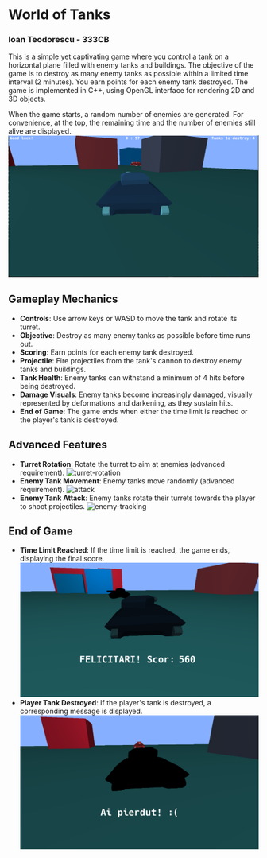 # World of Tanks
### Ioan Teodorescu - 333CB

This is a simple yet captivating game where you control a tank on a horizontal plane filled with enemy tanks and buildings. The objective of the game is to destroy as many enemy tanks as possible within a limited time interval (2 minutes). You earn points for each enemy tank destroyed. The game is implemented in C++, using OpenGL interface for rendering 2D and 3D objects.

When the game starts, a random number of enemies are generated. For convenience, at the top, the remaining time and the number of enemies still alive are displayed.
![gameplay](/readmeimgs/gameplay.png "gameplay")

## Gameplay Mechanics

- **Controls**: Use arrow keys or WASD to move the tank and rotate its turret.
- **Objective**: Destroy as many enemy tanks as possible before time runs out.
- **Scoring**: Earn points for each enemy tank destroyed.
- **Projectile**: Fire projectiles from the tank's cannon to destroy enemy tanks and buildings.
- **Tank Health**: Enemy tanks can withstand a minimum of 4 hits before being destroyed.
- **Damage Visuals**: Enemy tanks become increasingly damaged, visually represented by deformations and darkening, as they sustain hits.
- **End of Game**: The game ends when either the time limit is reached or the player's tank is destroyed.

## Advanced Features

- **Turret Rotation**: Rotate the turret to aim at enemies (advanced requirement).
  ![turret-rotation](/readmeimgs/turret-rotation.gif "turret-rotation")
- **Enemy Tank Movement**: Enemy tanks move randomly (advanced requirement).
  ![attack](/readmeimgs/attack.gif "attack")
- **Enemy Tank Attack**: Enemy tanks rotate their turrets towards the player to shoot projectiles.
  ![enemy-tracking](/readmeimgs/enemy-tracking.gif "enemy-tracking")

## End of Game

- **Time Limit Reached**: If the time limit is reached, the game ends, displaying the final score.
  ![won](/readmeimgs/won.png "won")
- **Player Tank Destroyed**: If the player's tank is destroyed, a corresponding message is displayed.
  ![lost](/readmeimgs/lost.png "lost")
